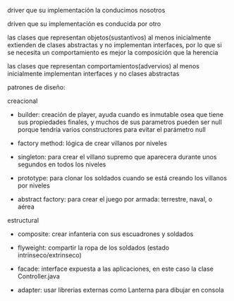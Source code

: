 driver que su implementación la conducimos nosotros

driven que su implementación es conducida por otro

las clases que representan objetos(sustantivos) al menos inicialmente extienden de clases abstractas y no implementan interfaces, por lo que si se necesita un comportamiento es mejor la composición que la herencia

las clases que representan comportamientos(advervios) al menos inicialmente implementan interfaces y no clases abstractas

patrones de diseño:

creacional

* builder: creación de player, ayuda cuando es inmutable osea que tiene sus propiedades finales, y muchos de sus parametros pueden ser null porque tendría varios constructores para evitar el parámetro null

* factory method: lógica de crear villanos por niveles

* singleton: para crear el villano supremo que aparecera durante unos segundos en todos los niveles

* prototype: para clonar los soldados cuando se está creando los villanos por niveles

* abstract factory: para crear el juego por armada: terrestre, naval, o aérea


estructural

* composite: crear infanteria con sus escuadrones y soldados

* flyweight: compartir la ropa de los soldados (estado intrinseco/extrinseco)

* facade: interface expuesta a las aplicaciones, en este caso la clase Controller.java

* adapter: usar librerias externas como Lanterna para dibujar en consola